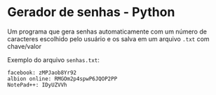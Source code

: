 # Gerador de senhas - Python

Um programa que gera senhas automaticamente com um número de caracteres escolhido pelo usuário e os salva em um arquivo ```.txt``` com chave/valor

Exemplo do arquivo ```senhas.txt```:

```
facebook: zMPJaob8Yr92
albion online: RMGOm2p4spwP6JQOP2PP
NotePad++: IDyUZVVh
```
